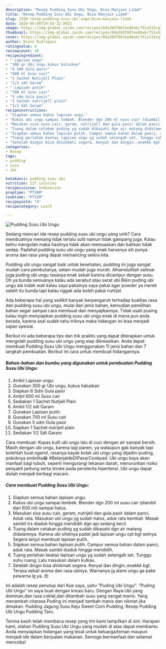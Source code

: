 ```yaml
---
description: "Resep Pudding Susu Ubi Ungu, Bisa Manjain Lidah"
title: "Resep Pudding Susu Ubi Ungu, Bisa Manjain Lidah"
slug: 2350-resep-pudding-susu-ubi-ungu-bisa-manjain-lidah
date: 2020-06-09T19:54:12.892Z
image: https://img-global.cpcdn.com/recipes/0da39d7087ee86ab/751x532cq70/pudding-susu-ubi-ungu-foto-resep-utama.jpg
thumbnail: https://img-global.cpcdn.com/recipes/0da39d7087ee86ab/751x532cq70/pudding-susu-ubi-ungu-foto-resep-utama.jpg
cover: https://img-global.cpcdn.com/recipes/0da39d7087ee86ab/751x532cq70/pudding-susu-ubi-ungu-foto-resep-utama.jpg
author: Brent Rodriquez
ratingvalue: 4
reviewcount: 10
recipeingredient:
- " Lapisan ungu"
- "300 gr Ubi ungu kukus haluskan"
- "6 Sdm Gula pasir"
- "600 ml Susu cair"
- "1 Sachet Nutijell Plain"
- "1/2 sdt Garam"
- " Lapisan putih"
- "700 ml Susu cair"
- "5 sdm Gula pasir"
- "1 Sachet nutrijell plain"
- "1/2 Sdt Garam"
recipeinstructions:
- "Siapkan semua bahan lapisan ungu."
- "Kukus ubi ungu sampai lembek. Blender dgn 200 ml susu cair (diambil dari 600 ml) sampai halus."
- "Masukan sisa susu cair, garam, nutrijell dan gula pasir dalam panci. Aduk rata. Masukan ubi ungu yg sudah halus, aduk rata kembali. Masak sambil trs diaduk hingga mendidih dgn api sedang kecil."
- "Tuang dalam cetakan puding yg sudah dibasahi dgn air matang didalamnya. Karena ubi sifatnya padat jadi lapisan ungu cpt bgt setnya. Segera lanjut membuat lapisan putih."
- "Siapkan semua bahan lapisan putih. Campur semua bahan dalam panci, aduk rata. Masak sambil diaduk hingga mendidih."
- "Tuang perlahan keatas lapisan ungu yg sudah setengah set. Tunggu suhu ruang. Lalu masukan dalam kulkas."
- "Setelah dingin bisa dinikmati segera. Kenyal dan dingin..enakkk bgt. Terasa sekali aroma dan rasa ubinya. Warnanya jg alami ungu ga pake pewarna lg ya. 😍"
categories:
- Resep
tags:
- pudding
- susu
- ubi

katakunci: pudding susu ubi 
nutrition: 227 calories
recipecuisine: Indonesian
preptime: "PT39M"
cooktime: "PT31M"
recipeyield: "4"
recipecategory: Lunch

---
```



![Pudding Susu Ubi Ungu](https://img-global.cpcdn.com/recipes/0da39d7087ee86ab/751x532cq70/pudding-susu-ubi-ungu-foto-resep-utama.jpg)

Sedang mencari ide resep pudding susu ubi ungu yang unik? Cara membuatnya memang tidak terlalu sulit namun tidak gampang juga. Kalau keliru mengolah maka hasilnya tidak akan memuaskan dan bahkan tidak sedap. Padahal pudding susu ubi ungu yang enak harusnya sih punya aroma dan rasa yang dapat memancing selera kita.

Pudding ubi ungu sangat baik untuk kesehatan, pudding ini juga sangat mudah cara pembutanya, selain mudah juga murah. Alhamdulillah selesai juga puding ubi ungu rasanya enak sekali karena dicampur dengan susu. Oh ya bunda semuanya kalau ada serabut atau serat ubi Bikin puding ubi ungu ala indah wati kalau saya pakainya saya pakai agar powder ya merek satelit itu bunda tapi kalau nggak ada boleh pakai nutrijel.

Ada beberapa hal yang sedikit banyak berpengaruh terhadap kualitas rasa dari pudding susu ubi ungu, mulai dari jenis bahan, kemudian pemilihan bahan segar sampai cara membuat dan menyajikannya. Tidak usah pusing kalau ingin menyiapkan pudding susu ubi ungu enak di mana pun anda berada, karena asal sudah tahu triknya maka hidangan ini bisa menjadi sajian spesial.


Berikut ini ada beberapa tips dan trik praktis yang dapat diterapkan untuk mengolah pudding susu ubi ungu yang siap dikreasikan. Anda dapat membuat Pudding Susu Ubi Ungu menggunakan 11 jenis bahan dan 7 langkah pembuatan. Berikut ini cara untuk membuat hidangannya.

<!--inarticleads1-->

##### Bahan-bahan dan bumbu yang digunakan untuk pembuatan Pudding Susu Ubi Ungu:

1. Ambil  Lapisan ungu:
1. Gunakan 300 gr Ubi ungu, kukus haluskan
1. Siapkan 6 Sdm Gula pasir
1. Ambil 600 ml Susu cair
1. Sediakan 1 Sachet Nutijell Plain
1. Ambil 1/2 sdt Garam
1. Gunakan  Lapisan putih:
1. Gunakan 700 ml Susu cair
1. Gunakan 5 sdm Gula pasir
1. Siapkan 1 Sachet nutrijell plain
1. Sediakan 1/2 Sdt Garam


Cara membuat: Kupas kulit ubi ungu lalu di cuci dengan air sampai bersih. Masih dengan ubi ungu, karena lagi panen, ya walaupun gak banyak tapi bolehlah buat ngemil, rasanya kayak kolak ubi ungu yang dijadiin puding, pokoknya endolita😂 #BelanjaIdeDiPasarCookpad. Ubi ungu kaya akan manfaat bagi tubuh, seperti mengurangi tekanan darah, menurunkan risiko penyakit jantung serta stroke pada penderita hipertensi. Ubi ungu dapat diolah menjadi berbagi macam. 

<!--inarticleads2-->

##### Cara membuat Pudding Susu Ubi Ungu:

1. Siapkan semua bahan lapisan ungu.
1. Kukus ubi ungu sampai lembek. Blender dgn 200 ml susu cair (diambil dari 600 ml) sampai halus.
1. Masukan sisa susu cair, garam, nutrijell dan gula pasir dalam panci. Aduk rata. Masukan ubi ungu yg sudah halus, aduk rata kembali. Masak sambil trs diaduk hingga mendidih dgn api sedang kecil.
1. Tuang dalam cetakan puding yg sudah dibasahi dgn air matang didalamnya. Karena ubi sifatnya padat jadi lapisan ungu cpt bgt setnya. Segera lanjut membuat lapisan putih.
1. Siapkan semua bahan lapisan putih. Campur semua bahan dalam panci, aduk rata. Masak sambil diaduk hingga mendidih.
1. Tuang perlahan keatas lapisan ungu yg sudah setengah set. Tunggu suhu ruang. Lalu masukan dalam kulkas.
1. Setelah dingin bisa dinikmati segera. Kenyal dan dingin..enakkk bgt. Terasa sekali aroma dan rasa ubinya. Warnanya jg alami ungu ga pake pewarna lg ya. 😍


Ini adalah resep penutup dari Kue saya, yaitu &#34;Puding Ubi Ungu&#34;. &#34;Puding Ubi Ungu&#34; ini saya buat dengan kreasi baru. Dengan Raya Ubi yang dominan,dan rasa coklat,dan ditambah susu yang sangat manis. Yang menambah citarasa Puding ini menjadi tambah manis dan nikmat jika dimakan. Pudding Jagung Susu Keju Sweet Corn Pudding. Resep Pudding Ubi Ungu Pudding Taro. 

Terima kasih telah membaca resep yang tim kami tampilkan di sini. Harapan kami, olahan Pudding Susu Ubi Ungu yang mudah di atas dapat membantu Anda menyiapkan hidangan yang lezat untuk keluarga/teman maupun menjadi ide dalam berjualan makanan. Semoga bermanfaat dan selamat mencoba!
